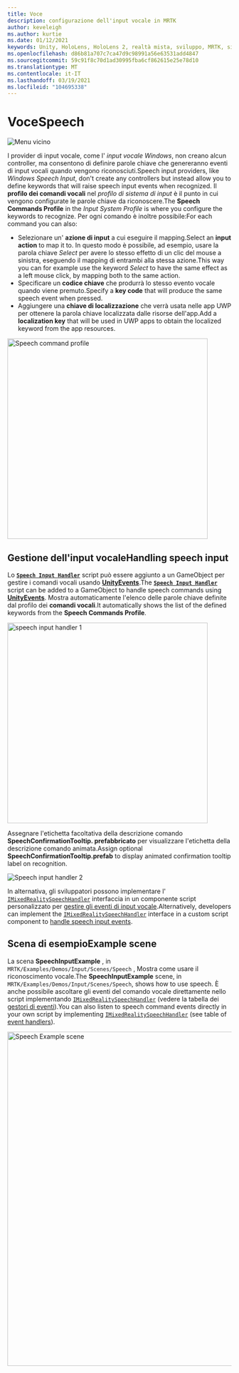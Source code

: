 ```yaml
---
title: Voce
description: configurazione dell'input vocale in MRTK
author: keveleigh
ms.author: kurtie
ms.date: 01/12/2021
keywords: Unity, HoloLens, HoloLens 2, realtà mista, sviluppo, MRTK, sintesi vocale,
ms.openlocfilehash: d86b81a707c7ca47d9c98991a56e63531add4847
ms.sourcegitcommit: 59c91f8c70d1ad30995fba6cf862615e25e78d10
ms.translationtype: MT
ms.contentlocale: it-IT
ms.lasthandoff: 03/19/2021
ms.locfileid: "104695338"
---
```

# <a name="speech"></a><span data-ttu-id="78f73-104">Voce</span><span class="sxs-lookup"><span data-stu-id="78f73-104">Speech</span></span>

![Menu vicino](../Images/Input/MRTK_Input_Speech.png)

<span data-ttu-id="78f73-106">I provider di input vocale, come l' *input vocale Windows*, non creano alcun controller, ma consentono di definire parole chiave che genereranno eventi di input vocali quando vengono riconosciuti.</span><span class="sxs-lookup"><span data-stu-id="78f73-106">Speech input providers, like *Windows Speech Input*, don't create any controllers but instead allow you to define keywords that will raise speech input events when recognized.</span></span> <span data-ttu-id="78f73-107">Il **profilo dei comandi vocali** nel *profilo di sistema di input* è il punto in cui vengono configurate le parole chiave da riconoscere.</span><span class="sxs-lookup"><span data-stu-id="78f73-107">The **Speech Commands Profile** in the *Input System Profile* is where you configure the keywords to recognize.</span></span> <span data-ttu-id="78f73-108">Per ogni comando è inoltre possibile:</span><span class="sxs-lookup"><span data-stu-id="78f73-108">For each command you can also:</span></span>

- <span data-ttu-id="78f73-109">Selezionare un' **azione di input** a cui eseguire il mapping.</span><span class="sxs-lookup"><span data-stu-id="78f73-109">Select an **input action** to map it to.</span></span> <span data-ttu-id="78f73-110">In questo modo è possibile, ad esempio, usare la parola chiave *Select* per avere lo stesso effetto di un clic del mouse a sinistra, eseguendo il mapping di entrambi alla stessa azione.</span><span class="sxs-lookup"><span data-stu-id="78f73-110">This way you can for example use the keyword *Select* to have the same effect as a left mouse click, by mapping both to the same action.</span></span>
- <span data-ttu-id="78f73-111">Specificare un **codice chiave** che produrrà lo stesso evento vocale quando viene premuto.</span><span class="sxs-lookup"><span data-stu-id="78f73-111">Specify a **key code** that will produce the same speech event when pressed.</span></span>
- <span data-ttu-id="78f73-112">Aggiungere una **chiave di localizzazione** che verrà usata nelle app UWP per ottenere la parola chiave localizzata dalle risorse dell'app.</span><span class="sxs-lookup"><span data-stu-id="78f73-112">Add a **localization key** that will be used in UWP apps to obtain the localized keyword from the app resources.</span></span>

<img src="../Images/Input/SpeechCommandsProfile.png" width="450px" alt="Speech command profile">

## <a name="handling-speech-input"></a><span data-ttu-id="78f73-113">Gestione dell'input vocale</span><span class="sxs-lookup"><span data-stu-id="78f73-113">Handling speech input</span></span>

<span data-ttu-id="78f73-114">Lo [**`Speech Input Handler`**](xref:Microsoft.MixedReality.Toolkit.Input.SpeechInputHandler) script può essere aggiunto a un GameObject per gestire i comandi vocali usando [**UnityEvents**](https://docs.unity3d.com/Manual/UnityEvents.html).</span><span class="sxs-lookup"><span data-stu-id="78f73-114">The [**`Speech Input Handler`**](xref:Microsoft.MixedReality.Toolkit.Input.SpeechInputHandler) script can be added to a GameObject to handle speech commands using [**UnityEvents**](https://docs.unity3d.com/Manual/UnityEvents.html).</span></span> <span data-ttu-id="78f73-115">Mostra automaticamente l'elenco delle parole chiave definite dal profilo dei **comandi vocali**.</span><span class="sxs-lookup"><span data-stu-id="78f73-115">It automatically shows the list of the defined keywords from the **Speech Commands Profile**.</span></span>

<img src="../Images/Input/SpeechCommands_SpeechInputHandler1.png" width="450px" alt="speech input handler 1">

<span data-ttu-id="78f73-116">Assegnare l'etichetta facoltativa della descrizione comando **SpeechConfirmationTooltip. prefabbricato** per visualizzare l'etichetta della descrizione comando animata.</span><span class="sxs-lookup"><span data-stu-id="78f73-116">Assign optional **SpeechConfirmationTooltip.prefab** to display animated confirmation tooltip label on recognition.</span></span>

<img src="../Images/Input/SpeechCommands_SpeechInputHandler2.png" alt="Speech input handler 2">

<span data-ttu-id="78f73-117">In alternativa, gli sviluppatori possono implementare l' [`IMixedRealitySpeechHandler`](xref:Microsoft.MixedReality.Toolkit.Input.IMixedRealitySpeechHandler) interfaccia in un componente script personalizzato per [gestire gli eventi di input vocale](InputEvents.md#input-event-interface-example).</span><span class="sxs-lookup"><span data-stu-id="78f73-117">Alternatively, developers can implement the [`IMixedRealitySpeechHandler`](xref:Microsoft.MixedReality.Toolkit.Input.IMixedRealitySpeechHandler) interface in a custom script component to [handle speech input events](InputEvents.md#input-event-interface-example).</span></span>

## <a name="example-scene"></a><span data-ttu-id="78f73-118">Scena di esempio</span><span class="sxs-lookup"><span data-stu-id="78f73-118">Example scene</span></span>

<span data-ttu-id="78f73-119">La scena **SpeechInputExample** , in `MRTK/Examples/Demos/Input/Scenes/Speech` , Mostra come usare il riconoscimento vocale.</span><span class="sxs-lookup"><span data-stu-id="78f73-119">The **SpeechInputExample** scene, in `MRTK/Examples/Demos/Input/Scenes/Speech`, shows how to use speech.</span></span> <span data-ttu-id="78f73-120">È anche possibile ascoltare gli eventi del comando vocale direttamente nello script implementando [`IMixedRealitySpeechHandler`](xref:Microsoft.MixedReality.Toolkit.Input.IMixedRealitySpeechHandler) (vedere la tabella dei [gestori di eventi](InputEvents.md)).</span><span class="sxs-lookup"><span data-stu-id="78f73-120">You can also listen to speech command events directly in your own script by implementing [`IMixedRealitySpeechHandler`](xref:Microsoft.MixedReality.Toolkit.Input.IMixedRealitySpeechHandler) (see table of [event handlers](InputEvents.md)).</span></span>

<img src="../Images/Input/SpeechExampleScene.png" width="750px" alt="Speech Example scene">
